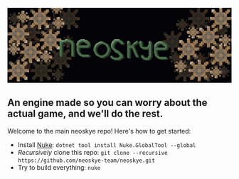 ![](https://github.com/neoskye-team/branding/blob/main/neoskye_banner_new_superupscale.png?raw=true)


## An engine made so you can worry about the actual game, and we'll do the rest.

Welcome to the main neoskye repo! Here's how to get started:

- Install [Nuke](https://nuke.build/): `dotnet tool install Nuke.GlobalTool --global`
- *Recursively* clone this repo: `git clone --recursive https://github.com/neoskye-team/neoskye.git`
- Try to build everything: `nuke`

